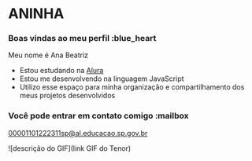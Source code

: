 # ANINHA
### Boas vindas ao meu perfil :blue_heart

Meu nome é Ana Beatriz

- Estou estudando na [Alura](https://www.alura.com.br)
- Estou me desenvolvendo na linguagem JavaScript
- Utilizo esse espaço para minha organização e compartilhamento dos meus projetos desenvolvidos

### Você pode entrar em contato comigo :mailbox

00001101222311sp@al.educacao.sp.gov.br


![descrição do GIF](link GIF do Tenor)
